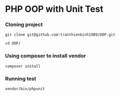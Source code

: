 # PHP OOP with Unit Test

### Cloning project
`git clone git@github.com:tranthienbinh1989/OOP.git`

`cd OOP/`
 
### Using composer to install vendor 

`composer install`

### Running test

`vendor/bin/phpunit`
